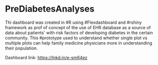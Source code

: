 # PreDiabetesAnalyses
Thi dashboard was created in #R using #Flexdashboard and #rshiny framework as prof of concept of the use of EHR database as a source of data about patients' with risk factors of developing diabetes in the certain community. This #prototype used to understand whether single plot vs multiple plots can help family medicine physicians more in understanding their population.
 


Dashboard link: https://lnkd.in/e-sm64ez
